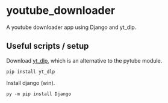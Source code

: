# youtube_downloader
A youtube downloader app using Django and yt_dlp.

## Useful scripts / setup
Download [yt_dlp](https://github.com/yt-dlp/yt-dlp?tab=readme-ov-file#installation), which is an alternative to the pytube module.

`pip install yt_dlp`

Install django (win).

`py -m pip install Django`


